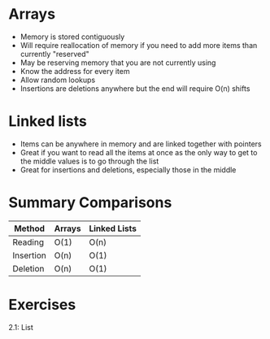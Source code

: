 # Arrays
- Memory is stored contiguously
- Will require reallocation of memory if you need to add more items than currently "reserved"
- May be reserving memory that you are not currently using
- Know the address for every item
- Allow random lookups 
- Insertions are deletions anywhere but the end will require O(n) shifts

# Linked lists
- Items can be anywhere in memory and are linked together with pointers
- Great if you want to read all the items at once as the only way to get to the middle values is to go through the list
- Great for insertions and deletions, especially those in the middle

# Summary Comparisons
| Method | Arrays | Linked Lists |
| ------ | ------ | ------------ |
| Reading | O(1) | O(n) |
| Insertion | O(n) | O(1) |
|Deletion | O(n) | O(1) |

# Exercises
2.1: List